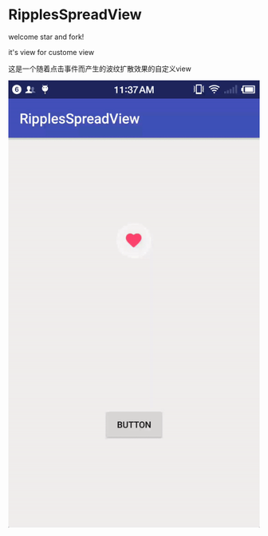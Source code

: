 # RipplesSpreadView

welcome star and fork!

it's view for custome view 

这是一个随着点击事件而产生的波纹扩散效果的自定义view

![](https://github.com/huanjulu/RipplesSpreadView/blob/master/app/view.gif)

